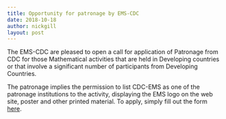 ```yaml
---
title: Opportunity for patronage by EMS-CDC
date: 2018-10-18
author: nickgill
layout: post
---
```


The EMS-CDC are pleased to open a call for application of Patronage from CDC for those Mathematical activities that are held in Developing countries or that involve a significant number of participants from Developing Countries.

The patronage implies the permission to list CDC-EMS as one of the patronage institutions to the activity, displaying the EMS logo on the web site, poster and other printed material. To apply, simply fill out the form <a href = "patronage">here</a>.
